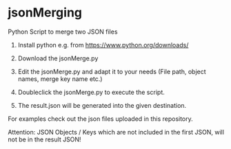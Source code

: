 # jsonMerging
Python Script to merge two JSON files

1. Install python e.g. from https://www.python.org/downloads/

2. Download the jsonMerge.py

3. Edit the jsonMerge.py and adapt it to your needs (File path, object names, merge key name etc.)

4. Doubleclick the jsonMerge.py to execute the script.

5. The result.json will be generated into the given destination.


For examples check out the json files uploaded in this repository.

Attention: JSON Objects / Keys which are not included in the first JSON, will not be in the result JSON!
